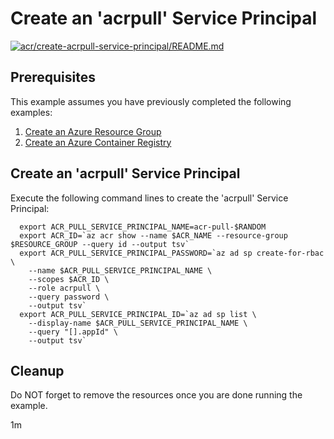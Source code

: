
# Create an 'acrpull' Service Principal

[![acr/create-acrpull-service-principal/README.md](https://github.com/Azure-Samples/java-on-azure-examples/actions/workflows/acr_create-acrpull-service-principal_README_md.yml/badge.svg)](https://github.com/Azure-Samples/java-on-azure-examples/actions/workflows/acr_create-acrpull-service-principal_README_md.yml)

## Prerequisites

<!-- workflow.run()

  if [[ -z $REGION ]]; then
    export REGION=westus
  fi

  -->
<!-- workflow.cron(0 18 * * 5) -->
<!-- workflow.include(../create/README.md) -->

This example assumes you have previously completed the following examples:

1. [Create an Azure Resource Group](../../group/create/README.md)
1. [Create an Azure Container Registry](../create/README.md)

## Create an 'acrpull' Service Principal

Execute the following command lines to create the 'acrpull' Service Principal:

<!-- workflow.skip() -->
```shell
  export ACR_PULL_SERVICE_PRINCIPAL_NAME=acr-pull-$RANDOM
  export ACR_ID=`az acr show --name $ACR_NAME --resource-group $RESOURCE_GROUP --query id --output tsv`
  export ACR_PULL_SERVICE_PRINCIPAL_PASSWORD=`az ad sp create-for-rbac \
    --name $ACR_PULL_SERVICE_PRINCIPAL_NAME \
    --scopes $ACR_ID \
    --role acrpull \
    --query password \
    --output tsv`
  export ACR_PULL_SERVICE_PRINCIPAL_ID=`az ad sp list \
    --display-name $ACR_PULL_SERVICE_PRINCIPAL_NAME \
    --query "[].appId" \
    --output tsv`
```

<!-- workflow.skip()

  workflow.directOnly() 
  
az group delete --name $RESOURCE_GROUP --yes || true

  if [[ -z $ACR_PULL_SERVICE_PRINCIPAL_PASSWORD ]]; then
    echo "ACR 'acrpull' service principal password was not found"
    exit 1
  fi

  if [[ -z $ACR_PULL_SERVICE_PRINCIPAL_ID ]]; then
    echo "ACR 'acrpull' service principal id was not found"
    exit 1
  fi

  -->

## Cleanup

Do NOT forget to remove the resources once you are done running the example.

1m
